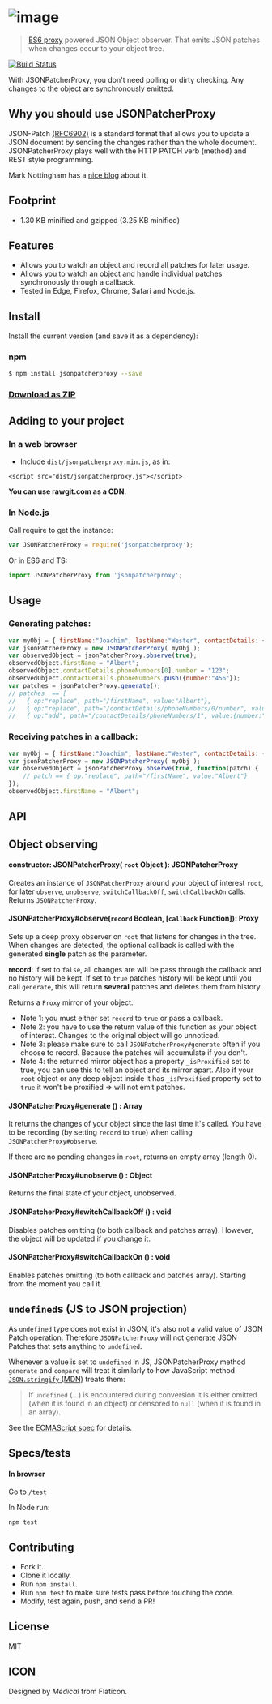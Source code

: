![image](https://cloud.githubusercontent.com/assets/17054134/23224348/4a96afbe-f92e-11e6-9a5d-43dd3dac3791.png)
===============
> [ES6 proxy](https://developer.mozilla.org/en-US/docs/Web/JavaScript/Reference/Global_Objects/Proxy) powered JSON Object observer. That emits JSON patches when changes occur to your object tree.

[![Build Status](https://travis-ci.org/alshakero/JSONPatcherProxy.svg?branch=master)](https://travis-ci.org/Starcounter-Jack/JSON-Patch)

With JSONPatcherProxy, you don't need polling or dirty checking. Any changes to the object are synchronously emitted.

## Why you should use JSONPatcherProxy

JSON-Patch [(RFC6902)](http://tools.ietf.org/html/rfc6902) is a standard format that
allows you to update a JSON document by sending the changes rather than the whole document.
JSONPatcherProxy plays well with the HTTP PATCH verb (method) and REST style programming.

Mark Nottingham has a [nice blog]( http://www.mnot.net/blog/2012/09/05/patch) about it.

## Footprint
* 1.30 KB minified and gzipped (3.25 KB minified)

## Features
* Allows you to watch an object and record all patches for later usage.
* Allows you to watch an object and handle individual patches synchronously through a callback.
* Tested in Edge, Firefox, Chrome, Safari and Node.js.

## Install

Install the current version (and save it as a dependency):

### npm

```sh
$ npm install jsonpatcherproxy --save
```

### [Download as ZIP](https://github.com/Starcounter-Jack/JSON-Patch/archive/master.zip)


## Adding to your project

### In a web browser

* Include `dist/jsonpatcherproxy.min.js`,  as in:
```
<script src="dist/jsonpatcherproxy.js"></script>
```

**You can use rawgit.com as a CDN**.

### In Node.js

Call require to get the instance:

```js
var JSONPatcherProxy = require('jsonpatcherproxy');
```
Or in ES6 and TS:
```js
import JSONPatcherProxy from 'jsonpatcherproxy';
```
## Usage

### Generating patches:

```js
var myObj = { firstName:"Joachim", lastName:"Wester", contactDetails: { phoneNumbers: [ { number:"555-123" }] } };
var jsonPatcherProxy = new JSONPatcherProxy( myObj );
var observedObject = jsonPatcherProxy.observe(true);
observedObject.firstName = "Albert";
observedObject.contactDetails.phoneNumbers[0].number = "123";
observedObject.contactDetails.phoneNumbers.push({number:"456"});
var patches = jsonPatcherProxy.generate();
// patches  == [
//   { op:"replace", path="/firstName", value:"Albert"},
//   { op:"replace", path="/contactDetails/phoneNumbers/0/number", value:"123"},
//   { op:"add", path="/contactDetails/phoneNumbers/1", value:{number:"456"}}];
```

### Receiving patches in a callback:

```js
var myObj = { firstName:"Joachim", lastName:"Wester", contactDetails: { phoneNumbers: [ { number:"555-123" }] } };
var jsonPatcherProxy = new JSONPatcherProxy( myObj );
var observedObject = jsonPatcherProxy.observe(true, function(patch) {
    // patch == { op:"replace", path="/firstName", value:"Albert"}
});
observedObject.firstName = "Albert";
```

## API 

## Object observing

#### constructor: JSONPatcherProxy( `root` Object ):  JSONPatcherProxy

Creates an instance of `JSONPatcherProxy` around your object of interest `root`, for later `observe`, `unobserve`, `switchCallbackOff`, `switchCallbackOn` calls.
Returns `JSONPatcherProxy`.

#### JSONPatcherProxy#observe(`record` Boolean, [`callback` Function]): Proxy

Sets up a deep proxy observer on `root` that listens for changes in the tree. When changes are detected, the optional callback is called with the generated **single** patch as the parameter. 

**record**: if set to `false`, all changes are will be pass through the callback and no history will be kept. If set to `true` patches history will be kept until you call `generate`, this will return **several** patches and deletes them from history.

Returns  a `Proxy` mirror of your object.

- Note 1: you must either set `record` to `true` or pass a callback. 
- Note 2: you have to use the return value of this function as your object of interest. Changes to the original object will go unnoticed. 
- Note 3: please make sure to call `JSONPatcherProxy#generate` often if you choose to record. Because the patches will accumulate if you don't. 
- Note 4: the returned mirror object has a property `_isProxified` set to true, you can use this to tell an object and its mirror apart. Also if your `root` object or any deep object inside it has `_isProxified` property set to `true` it won't be proxified => will not emit patches.

#### JSONPatcherProxy#generate () :  Array

It returns the changes of your object since the last time it's called. You have to be recording (by setting `record` to `true`) when calling `JSONPatcherProxy#observe`.

If there are no pending changes in `root`, returns an empty array (length 0).

#### JSONPatcherProxy#unobserve () : Object

Returns the final state of your object, unobserved.

#### JSONPatcherProxy#switchCallbackOff () : void

Disables patches omitting (to both callback and patches array). However, the object will be updated if you change it. 

#### JSONPatcherProxy#switchCallbackOn () : void

Enables patches omitting (to both callback and patches array). Starting from the moment you call it. 


## `undefined`s (JS to JSON projection)

As `undefined` type does not exist in JSON, it's also not a valid value of JSON Patch operation. Therefore `JSONPatcherProxy` will not generate JSON Patches that sets anything to `undefined`.

Whenever a value is set to `undefined` in JS, JSONPatcherProxy method `generate` and `compare` will treat it similarly to how JavaScript method [`JSON.stringify` (MDN)](https://developer.mozilla.org/en-US/docs/Web/JavaScript/Reference/Global_Objects/JSON/stringify) treats them:

> If `undefined` (...) is encountered during conversion it is either omitted (when it is found in an object) or censored to `null` (when it is found in an array).

See the [ECMAScript spec](http://www.ecma-international.org/ecma-262/6.0/index.html#sec-json.stringify) for details.

## Specs/tests

#### In browser

Go to `/test` 

In Node run:

``` 
npm test
```

## Contributing

* Fork it.
* Clone it locally.
* Run `npm install`.
* Run `npm test` to make sure tests pass before touching the code.
* Modify, test again, push, and send a PR!

## License

MIT


## ICON
Designed by _Medical_ from Flaticon.
